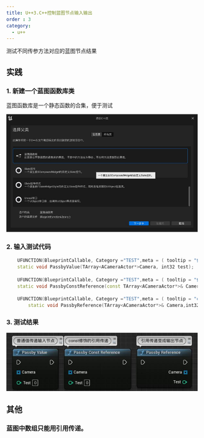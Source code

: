 ```yaml
---
title: U++3.C++控制蓝图节点输入输出
order : 3
category:
  - u++
---
```


<ChatMessage avatar="../../assets/emoji/hh.png" :avatarWidth="40">
测试不同传参方法对应的蓝图节点结果
</ChatMessage>

## 实践

### 1. 新建一个蓝图函数库类

<ChatMessage avatar="../../assets/emoji/dsyj.png" :avatarWidth="40">
蓝图函数库是一个静态函数的合集，便于测试
</ChatMessage>

![](..%2Fassets%2Flibexpcpp.jpg)

### 2. 输入测试代码
```cpp
	UFUNCTION(BlueprintCallable, Category ="TEST",meta = ( tooltip = "值传递"))
	static void PassbyValue(TArray<ACameraActor*>Camera, int32 test);
	
	UFUNCTION(BlueprintCallable, Category ="TEST",meta = ( tooltip = "值引用"))
	static void PassbyConstReference(const TArray<ACameraActor*>& Camera, const int32 test);
	
	UFUNCTION(BlueprintCallable, Category ="TEST",meta = ( tooltip = "const修饰的值引用"))
    	static void PassbyReference(TArray<ACameraActor*>& Camera,int32 &test);
```
### 3. 测试结果

![](..%2Fassets%2FUEvaluepass.jpg)

## 其他

### 蓝图中数组只能用引用传递。

<GifWithButton src="../../assets/unrealgif/defalutreference.gif"/>

